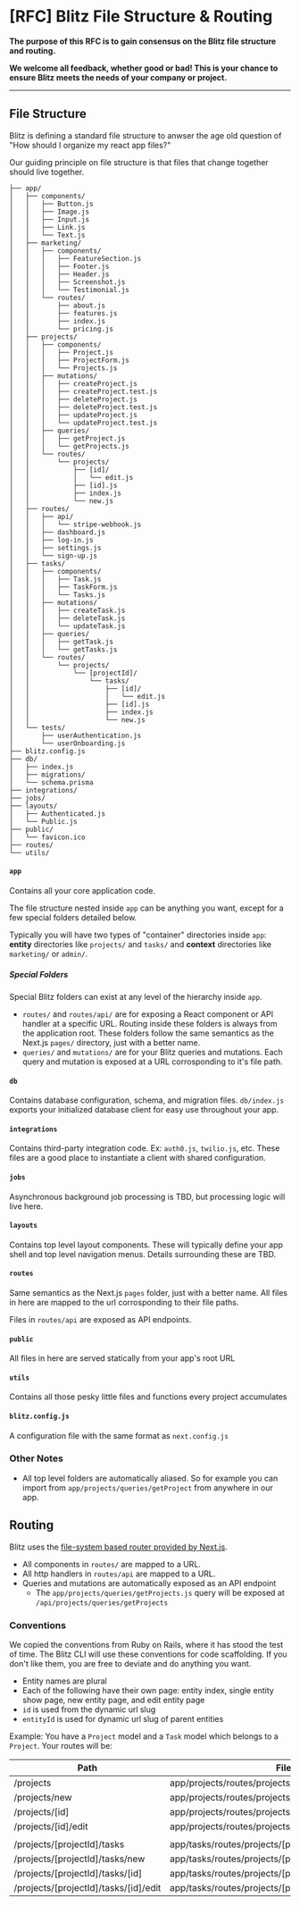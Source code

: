 # [RFC] Blitz File Structure & Routing

**The purpose of this RFC is to gain consensus on the Blitz file structure and routing.**

**We welcome all feedback, whether good or bad! This is your chance to ensure Blitz meets the needs of your company or project.**

<hr/>


## File Structure

Blitz is defining a standard file structure to anwser the age old question of "How should I organize my react app files?"

Our guiding principle on file structure is that files that change together should live together.


```
├── app/
│   ├── components/
│   │   ├── Button.js
│   │   ├── Image.js
│   │   ├── Input.js
│   │   ├── Link.js
│   │   └── Text.js
│   ├── marketing/
│   │   ├── components/
│   │   │   ├── FeatureSection.js
│   │   │   ├── Footer.js
│   │   │   ├── Header.js
│   │   │   ├── Screenshot.js
│   │   │   └── Testimonial.js
│   │   └── routes/
│   │       ├── about.js
│   │       ├── features.js
│   │       ├── index.js
│   │       └── pricing.js
│   ├── projects/
│   │   ├── components/
│   │   │   ├── Project.js
│   │   │   ├── ProjectForm.js
│   │   │   └── Projects.js
│   │   ├── mutations/
│   │   │   ├── createProject.js
│   │   │   ├── createProject.test.js
│   │   │   ├── deleteProject.js
│   │   │   ├── deleteProject.test.js
│   │   │   ├── updateProject.js
│   │   │   └── updateProject.test.js
│   │   ├── queries/
│   │   │   ├── getProject.js
│   │   │   └── getProjects.js
│   │   └── routes/
│   │       └── projects/
│   │           ├── [id]/
│   │           │   └── edit.js
│   │           ├── [id].js
│   │           ├── index.js
│   │           └── new.js
│   ├── routes/
│   │   ├── api/
│   │   │   └── stripe-webhook.js
│   │   ├── dashboard.js
│   │   ├── log-in.js
│   │   ├── settings.js
│   │   └── sign-up.js
│   ├── tasks/
│   │   ├── components/
│   │   │   ├── Task.js
│   │   │   ├── TaskForm.js
│   │   │   └── Tasks.js
│   │   ├── mutations/
│   │   │   ├── createTask.js
│   │   │   ├── deleteTask.js
│   │   │   └── updateTask.js
│   │   ├── queries/
│   │   │   ├── getTask.js
│   │   │   └── getTasks.js
│   │   └── routes/
│   │       └── projects/
│   │           └── [projectId]/
│   │               └── tasks/
│   │                   ├── [id]/
│   │                   │   └── edit.js
│   │                   ├── [id].js
│   │                   ├── index.js
│   │                   └── new.js
│   └── tests/
│       ├── userAuthentication.js
│       └── userOnboarding.js
├── blitz.config.js
├── db/
│   ├── index.js
│   ├── migrations/
│   └── schema.prisma
├── integrations/
├── jobs/
├── layouts/
│   ├── Authenticated.js
│   └── Public.js
├── public/
│   └── favicon.ico
├── routes/
└── utils/
```

#### `app`

Contains all your core application code.

The file structure nested inside `app` can be anything you want, except for a few special folders detailed below.

Typically you will have two types of "container" directories inside `app`: **entity** directories like `projects/` and `tasks/` and **context** directories like `marketing/` or `admin/`.

##### Special Folders

Special Blitz folders can exist at any level of the hierarchy inside `app`.

- `routes/` and `routes/api/` are for exposing a React component or API handler at a specific URL. Routing inside these folders is always from the application root. These folders follow the same semantics as the Next.js `pages/` directory, just with a better name.
- `queries/` and `mutations/` are for your Blitz queries and mutations. Each query and mutation is exposed at a URL corrosponding to it's file path.

#### `db`

Contains database configuration, schema, and migration files. `db/index.js` exports your initialized database client for easy use throughout your app.

#### `integrations`

Contains third-party integration code. Ex: `auth0.js`, `twilio.js`, etc. These files are a good place to instantiate a client with shared configuration.

#### `jobs`

Asynchronous background job processing is TBD, but processing logic will live here.

#### `layouts`

Contains top level layout components. These will typically define your app shell and top level navigation menus. Details surrounding these are TBD.

#### `routes`

Same semantics as the Next.js `pages` folder, just with a better name. All files in here are mapped to the url corrosponding to their file paths.

Files in `routes/api` are exposed as API endpoints.

#### `public`

All files in here are served statically from your app's root URL

#### `utils`

Contains all those pesky little files and functions every project accumulates

#### `blitz.config.js` 

A configuration file with the same format as `next.config.js`


### Other Notes

- All top level folders are automatically aliased. So for example you can import from `app/projects/queries/getProject` from anywhere in our app.

## Routing

Blitz uses the [file-system based router provided by Next.js](https://nextjs.org/docs/routing/introduction).

- All components in `routes/` are mapped to a URL.
- All http handlers in `routes/api` are mapped to a URL.
- Queries and mutations are automatically exposed as an API endpoint
  - The `app/projects/queries/getProjects.js` query will be exposed at `/api/projects/queries/getProjects`

### Conventions

We copied the conventions from Ruby on Rails, where it has stood the test of time. The Blitz CLI will use these conventions for code scaffolding. If you don't like them, you are free to deviate and do anything you want.

- Entity names are plural
- Each of the following have their own page: entity index, single entity show page, new entity page, and edit entity page
- `id` is used from the dynamic url slug
- `entityId` is used for dynamic url slug of parent entities

Example: You have a `Project` model and a `Task` model which belongs to a `Project`. Your routes will be:

| Path                                  | File                                          |
| ------------------------------------- | --------------------------------------------- |
| /projects                             | app/projects/routes/projects/index.js          |
| /projects/new                         | app/projects/routes/projects/new.js                         |
| /projects/[id]                        | app/projects/routes/projects/[id].js                        |
| /projects/[id]/edit                   | app/projects/routes/projects/[id]/edit.js                   |
|                                       |                                               |
| /projects/[projectId]/tasks           | app/tasks/routes/projects/[projectId]/tasks/index.js     |
| /projects/[projectId]/tasks/new       | app/tasks/routes/projects/[projectId]/tasks/new.js       |
| /projects/[projectId]/tasks/[id]      | app/tasks/routes/projects/[projectId]/tasks/[id].js      |
| /projects/[projectId]/tasks/[id]/edit | app/tasks/routes/projects/[projectId]/tasks/[id]/edit.js |

